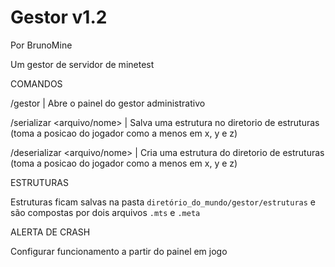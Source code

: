 Gestor v1.2
===========

Por BrunoMine

Um gestor de servidor de minetest

COMANDOS

/gestor | Abre o painel do gestor administrativo

/serializar <arquivo/nome> <largura> <altura> | Salva uma estrutura no diretorio de estruturas 
(toma a posicao do jogador como a menos em x, y e z)

/deserializar <arquivo/nome> <largura> <altura> | Cria uma estrutura do diretorio de estruturas
(toma a posicao do jogador como a menos em x, y e z)

ESTRUTURAS

Estruturas ficam salvas na pasta `diretório_do_mundo/gestor/estruturas` e são compostas por dois arquivos `.mts` e `.meta`

ALERTA DE CRASH

Configurar funcionamento a partir do painel em jogo
